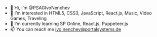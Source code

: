 -   👋 Hi, I’m @PSAGIvoNenchev
-   👀 I’m interested in HTML5, CSS3, JavaScript, React.js, Music, Video Games, Traveling
-   🌱 I’m currently learning SP Online, React.js, Puppeteer.js
-   📫 You can reach me ivo.nenchev@portalsystems.de
